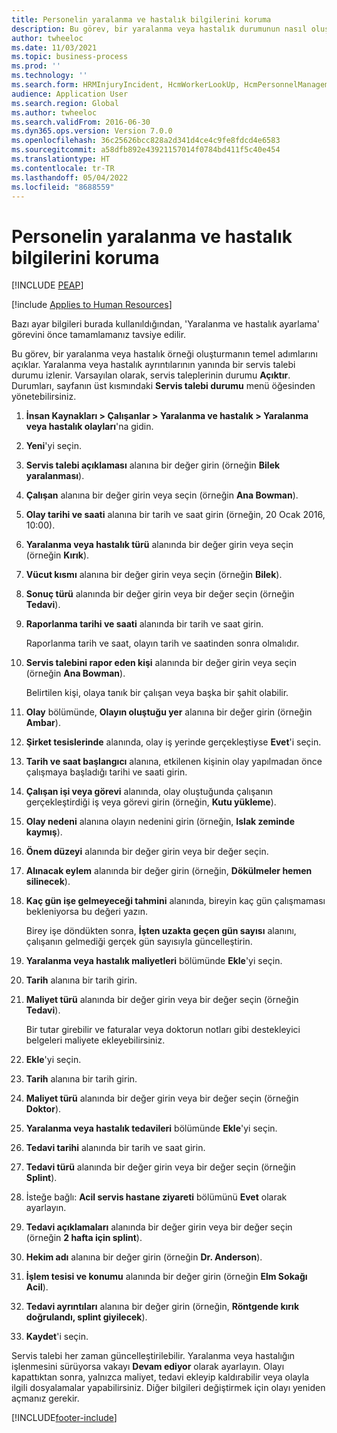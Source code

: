 ```yaml
---
title: Personelin yaralanma ve hastalık bilgilerini koruma
description: Bu görev, bir yaralanma veya hastalık durumunun nasıl oluşturulacağını açıklar.
author: twheeloc
ms.date: 11/03/2021
ms.topic: business-process
ms.prod: ''
ms.technology: ''
ms.search.form: HRMInjuryIncident, HcmWorkerLookUp, HcmPersonnelManagementWorkspace
audience: Application User
ms.search.region: Global
ms.author: twheeloc
ms.search.validFrom: 2016-06-30
ms.dyn365.ops.version: Version 7.0.0
ms.openlocfilehash: 36c25626bcc828a2d341d4ce4c9fe8fdcd4e6583
ms.sourcegitcommit: a58dfb892e43921157014f0784bd411f5c40e454
ms.translationtype: HT
ms.contentlocale: tr-TR
ms.lasthandoff: 05/04/2022
ms.locfileid: "8688559"
---
```

# <a name="maintain-employee-injury-and-illness-information"></a>Personelin yaralanma ve hastalık bilgilerini koruma


[!INCLUDE [PEAP](../includes/peap-1.md)]

[!include [Applies to Human Resources](../includes/applies-to-hr.md)]



Bazı ayar bilgileri burada kullanıldığından, 'Yaralanma ve hastalık ayarlama' görevini önce tamamlamanız tavsiye edilir. 



Bu görev, bir yaralanma veya hastalık örneği oluşturmanın temel adımlarını açıklar. Yaralanma veya hastalık ayrıntılarının yanında bir servis talebi durumu izlenir. Varsayılan olarak, servis taleplerinin durumu **Açıktır**. Durumları, sayfanın üst kısmındaki **Servis talebi durumu** menü öğesinden yönetebilirsiniz.

1. **İnsan Kaynakları \> Çalışanlar \> Yaralanma ve hastalık \> Yaralanma veya hastalık olayları**'na gidin.
2. **Yeni**'yi seçin.
3. **Servis talebi açıklaması** alanına bir değer girin (örneğin **Bilek yaralanması**).
4. **Çalışan** alanına bir değer girin veya seçin (örneğin **Ana Bowman**).
5. **Olay tarihi ve saati** alanına bir tarih ve saat girin (örneğin, 20 Ocak 2016, 10:00).
6. **Yaralanma veya hastalık türü** alanında bir değer girin veya seçin (örneğin **Kırık**).
7. **Vücut kısmı** alanına bir değer girin veya seçin (örneğin **Bilek**).
8. **Sonuç türü** alanında bir değer girin veya bir değer seçin (örneğin **Tedavi**).
9. **Raporlanma tarihi ve saati** alanında bir tarih ve saat girin.

    Raporlanma tarih ve saat, olayın tarih ve saatinden sonra olmalıdır.

10. **Servis talebini rapor eden kişi** alanında bir değer girin veya seçin (örneğin **Ana Bowman**).

    Belirtilen kişi, olaya tanık bir çalışan veya başka bir şahit olabilir.

11. **Olay** bölümünde, **Olayın oluştuğu yer** alanına bir değer girin (örneğin **Ambar**).
12. **Şirket tesislerinde** alanında, olay iş yerinde gerçekleştiyse **Evet**'i seçin.
13. **Tarih ve saat başlangıcı** alanına, etkilenen kişinin olay yapılmadan önce çalışmaya başladığı tarihi ve saati girin.
14. **Çalışan işi veya görevi** alanında, olay oluştuğunda çalışanın gerçekleştirdiği iş veya görevi girin (örneğin, **Kutu yükleme**). 
15. **Olay nedeni** alanına olayın nedenini girin (örneğin, **Islak zeminde kaymış**).
16. **Önem düzeyi** alanında bir değer girin veya bir değer seçin.
17. **Alınacak eylem** alanında bir değer girin (örneğin, **Dökülmeler hemen silinecek**).
18. **Kaç gün işe gelmeyeceği tahmini** alanında, bireyin kaç gün çalışmaması bekleniyorsa bu değeri yazın.

    Birey işe döndükten sonra, **İşten uzakta geçen gün sayısı** alanını, çalışanın gelmediği gerçek gün sayısıyla güncelleştirin.

19. **Yaralanma veya hastalık maliyetleri** bölümünde **Ekle**'yi seçin.
20. **Tarih** alanına bir tarih girin.
21. **Maliyet türü** alanında bir değer girin veya bir değer seçin (örneğin **Tedavi**).

    Bir tutar girebilir ve faturalar veya doktorun notları gibi destekleyici belgeleri maliyete ekleyebilirsiniz.

22. **Ekle**'yi seçin.
23. **Tarih** alanına bir tarih girin.
24. **Maliyet türü** alanında bir değer girin veya bir değer seçin (örneğin **Doktor**).
25. **Yaralanma veya hastalık tedavileri** bölümünde **Ekle**'yi seçin.
26. **Tedavi tarihi** alanında bir tarih ve saat girin.
27. **Tedavi türü** alanında bir değer girin veya bir değer seçin (örneğin **Splint**).
28. İsteğe bağlı: **Acil servis hastane ziyareti** bölümünü **Evet** olarak ayarlayın.
29. **Tedavi açıklamaları** alanında bir değer girin veya bir değer seçin (örneğin **2 hafta için splint**).
30. **Hekim adı** alanına bir değer girin (örneğin **Dr. Anderson**).
31. **İşlem tesisi ve konumu** alanında bir değer girin (örneğin **Elm Sokağı Acil**).
32. **Tedavi ayrıntıları** alanına bir değer girin (örneğin, **Röntgende kırık doğrulandı, splint giyilecek**).
33. **Kaydet**'i seçin.

Servis talebi her zaman güncelleştirilebilir. Yaralanma veya hastalığın işlenmesini sürüyorsa vakayı **Devam ediyor** olarak ayarlayın. Olayı kapattıktan sonra, yalnızca maliyet, tedavi ekleyip kaldırabilir veya olayla ilgili dosyalamalar yapabilirsiniz. Diğer bilgileri değiştirmek için olayı yeniden açmanız gerekir.

[!INCLUDE[footer-include](../includes/footer-banner.md)]
